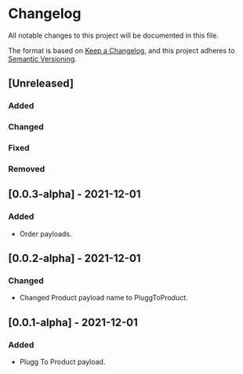 # Changelog

All notable changes to this project will be documented in this file.

The format is based on [Keep a Changelog](https://keepachangelog.com/en/1.0.0/),
and this project adheres to [Semantic Versioning](https://semver.org/spec/v2.0.0.html).

## [Unreleased]

### Added

### Changed

### Fixed

### Removed

## [0.0.3-alpha] - 2021-12-01

### Added

- Order payloads.

## [0.0.2-alpha] - 2021-12-01

### Changed

- Changed Product payload name to PluggToProduct.

## [0.0.1-alpha] - 2021-12-01

### Added

- Plugg To Product payload.
